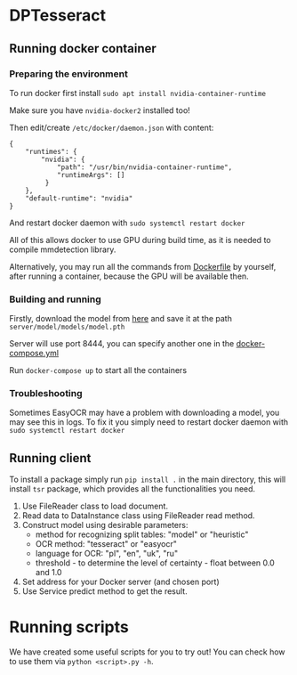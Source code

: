 # DPTesseract

## Running docker container

### Preparing the environment

To run docker first install `sudo apt install nvidia-container-runtime`

Make sure you have `nvidia-docker2` installed too!

Then edit/create `/etc/docker/daemon.json` with content:

```
{
    "runtimes": {
        "nvidia": {
            "path": "/usr/bin/nvidia-container-runtime",
            "runtimeArgs": []
         } 
    },
    "default-runtime": "nvidia" 
}
```

And restart docker daemon with `sudo systemctl restart docker`

All of this allows docker to use GPU during build time, as it is needed to compile mmdetection library.

Alternatively, you may run all the commands from [Dockerfile](Dockerfile) by yourself, after running a container, because the GPU will be available then.

### Building and running

Firstly, download the model from [here](https://drive.google.com/file/d/1H5d3QWf7el1oKypxhzqYNDsfggZLzUHU/view?usp=sharing) and save it at the path `server/model/models/model.pth`

Server will use port 8444, you can specify another one in the [docker-compose.yml](docker-compose.yml)

Run `docker-compose up` to start all the containers 

### Troubleshooting

Sometimes EasyOCR may have a problem with downloading a model, you may see this in logs. To fix it you simply need to restart docker daemon with `sudo systemctl restart docker`

## Running client

To install a package simply run `pip install .` in the main directory, this will install `tsr` package, which provides all the functionalities you need.

1. Use FileReader class to load document.
2. Read data to DataInstance class using FileReader read method.
3. Construct model using desirable parameters:
    - method for recognizing split tables: "model" or "heuristic"
    - OCR method: "tesseract" or "easyocr"
    - language for OCR: "pl", "en", "uk", "ru"
    - threshold - to determine the level of certainty - float between 0.0 and 1.0
4. Set address for your Docker server (and chosen port)
5. Use Service predict method to get the result.

# Running scripts

We have created some useful scripts for you to try out! You can check how to use them via `python <script>.py -h`.
